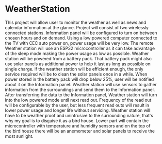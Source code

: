 # WeatherStation
This project will allow user to monitor the weather as well as news and  calendar information at the glance. Project will consist of two wirelessly connected stations.  Information panel will be configured to turn on between chosen hours and on demand. Using a low powered computer connected to the TV with CEC  auto power on, power usage will be very low. The remote Weather station will use an ESP32 microcontroller as it  can take advantage of the sleep mode making the power usage as low as  possible.  Weather station will be powered from a battery pack. That battery pack  might also use solar panels as additional power to help it last as long  as possible on single charge. If the weather station will be efficient enough, the only service required will be to clean the solar panels once in a while. When power stored in the battery pack will drop below 25%, user will be  notified about it on the Information panel. Weather station will use sensors to gather information from the surroundings and send them to the Information panel. After transferring the data to the Information panel, Weather station  will turn into the low powered mode until next read out. Frequency of the read out will be configurable by the user, but less frequent read outs will result in lower power usage and longer life without servicing. Weather station will have to be weather proof and unintrusive to the surrounding nature, that's why my goal is to disguise it as a bird house. Lower part will contain the microcontroller with temperature and humidity sensors and on the top of the bird house there will be an anemometer and solar panels to receive the most sunlight.
